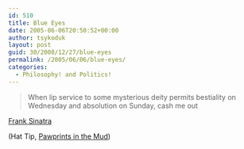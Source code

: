 ```yaml
---
id: 510
title: Blue Eyes
date: 2005-06-06T20:50:52+00:00
author: tsykoduk
layout: post
guid: 30/2008/12/27/blue-eyes
permalink: /2005/06/06/blue-eyes/
categories:
  - Philosophy! and Politics!
---
```

<blockquote>When lip service to some mysterious deity permits bestiality on Wednesday and absolution on Sunday, cash me out</blockquote>

<p><a href="http://quotes_wisdom.linkgrinder.com/wisdom/Frank_Sinatra_When_lip_service_to_some_mysterious_deity_permits_bestiality_on_2259_2.html">Frank Sinatra</a></p>


<p>(Hat Tip, <a href="http://blog.360.yahoo.com/blog-GgIvRtgic6OBSZQ8afCXKPDTJVDV?p=105&#38;.login=1">Pawprints in the Mud</a>)</p>